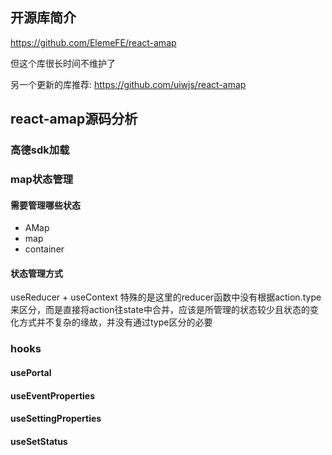## 开源库简介

https://github.com/ElemeFE/react-amap

但这个库很长时间不维护了

另一个更新的库推荐: https://github.com/uiwjs/react-amap

## react-amap源码分析

### 高德sdk加载

### map状态管理
#### 需要管理哪些状态
- AMap
- map
- container

#### 状态管理方式
useReducer + useContext
特殊的是这里的reducer函数中没有根据action.type来区分，而是直接将action往state中合并，应该是所管理的状态较少且状态的变化方式并不复杂的缘故，并没有通过type区分的必要

### hooks

#### usePortal

#### useEventProperties

#### useSettingProperties

#### useSetStatus
 